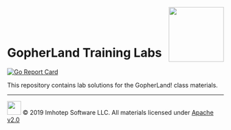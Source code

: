 <img src="assets/gophernand.png" align="right" width="128" height="auto"/>

<br/>
<br/>
<br/>

# GopherLand Training Labs

[![Go Report Card](https://goreportcard.com/badge/github.com/gopherland/labs)](https://goreportcard.com/report/github.com/gopherland/labs)



This repository contains lab solutions for the GopherLand! class materials.


---
<img src="assets/imhotep_logo.png" width="32" height="auto"/> © 2019 Imhotep Software LLC.
All materials licensed under [Apache v2.0](http://www.apache.org/licenses/LICENSE-2.0)

